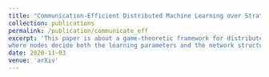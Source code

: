 ```yaml
---
title: "Communication-Efficient Distributed Machine Learning over Strategic Networks: A Two-Layer Game Approach"
collection: publications
permalink: /publication/communicate_eff
excerpt: 'This paper is about a game-theoretic framework for distributed learning problems over networks, 
where nodes decide both the learning parameters and the network structure for communications.'
date: 2020-11-03
venue: 'arXiv'
---
```

